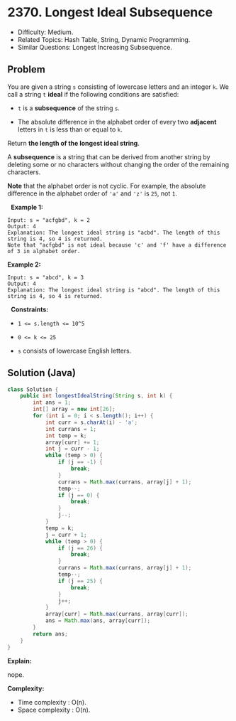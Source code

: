 # 2370. Longest Ideal Subsequence

- Difficulty: Medium.
- Related Topics: Hash Table, String, Dynamic Programming.
- Similar Questions: Longest Increasing Subsequence.

## Problem

You are given a string ```s``` consisting of lowercase letters and an integer ```k```. We call a string ```t``` **ideal** if the following conditions are satisfied:


	
- ```t``` is a **subsequence** of the string ```s```.
	
- The absolute difference in the alphabet order of every two **adjacent** letters in ```t``` is less than or equal to ```k```.


Return **the length of the **longest** ideal string**.

A **subsequence** is a string that can be derived from another string by deleting some or no characters without changing the order of the remaining characters.

**Note** that the alphabet order is not cyclic. For example, the absolute difference in the alphabet order of ```'a'``` and ```'z'``` is ```25```, not ```1```.

 
**Example 1:**

```
Input: s = "acfgbd", k = 2
Output: 4
Explanation: The longest ideal string is "acbd". The length of this string is 4, so 4 is returned.
Note that "acfgbd" is not ideal because 'c' and 'f' have a difference of 3 in alphabet order.
```

**Example 2:**

```
Input: s = "abcd", k = 3
Output: 4
Explanation: The longest ideal string is "abcd". The length of this string is 4, so 4 is returned.
```

 
**Constraints:**


	
- ```1 <= s.length <= 10^5```
	
- ```0 <= k <= 25```
	
- ```s``` consists of lowercase English letters.



## Solution (Java)

```java
class Solution {
    public int longestIdealString(String s, int k) {
        int ans = 1;
        int[] array = new int[26];
        for (int i = 0; i < s.length(); i++) {
            int curr = s.charAt(i) - 'a';
            int currans = 1;
            int temp = k;
            array[curr] += 1;
            int j = curr - 1;
            while (temp > 0) {
                if (j == -1) {
                    break;
                }
                currans = Math.max(currans, array[j] + 1);
                temp--;
                if (j == 0) {
                    break;
                }
                j--;
            }
            temp = k;
            j = curr + 1;
            while (temp > 0) {
                if (j == 26) {
                    break;
                }
                currans = Math.max(currans, array[j] + 1);
                temp--;
                if (j == 25) {
                    break;
                }
                j++;
            }
            array[curr] = Math.max(currans, array[curr]);
            ans = Math.max(ans, array[curr]);
        }
        return ans;
    }
}
```

**Explain:**

nope.

**Complexity:**

* Time complexity : O(n).
* Space complexity : O(n).
